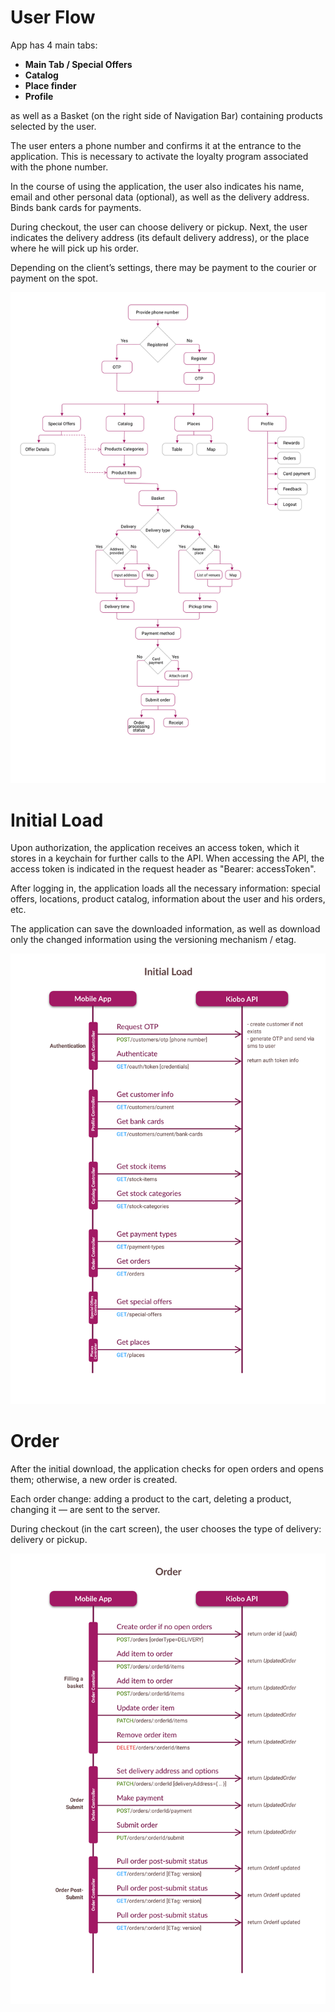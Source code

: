 # User Flow

App has 4 main tabs:

- **Main Tab / Special Offers**
- **Catalog**
- **Place finder**
- **Profile**

as well as a Basket (on the right side of Navigation Bar) containing products selected by the user.

The user enters a phone number and confirms it at the entrance to the application. 
This is necessary to activate the loyalty program associated with the phone number.

In the course of using the application, the user also indicates his name, email and other personal data (optional), 
as well as the delivery address. Binds bank cards for payments.

During checkout, the user can choose delivery or pickup. 
Next, the user indicates the delivery address (its default delivery address), or the place where he will pick up his order.

Depending on the client’s settings, there may be payment to the courier or payment on the spot.

![User Flow!](User%20Flow%20Diagram.svg "User Flow Diagram")


# Initial Load

Upon authorization, the application receives an access token, which it stores in a keychain for further calls to the API.
When accessing the API, the access token is indicated in the request header as "Bearer: accessToken".

After logging in, the application loads all the necessary information: special offers, locations, product catalog, 
information about the user and his orders, etc.

The application can save the downloaded information, 
as well as download only the changed information using the versioning mechanism / etag.


![User Flow!](Kiobo.%20Mobile%20App%20Interaction.%20Init.svg "Sequence diagram")

# Order

After the initial download, the application checks for open orders and opens them; otherwise, a new order is created.

Each order change: adding a product to the cart, deleting a product, changing it — are sent to the server.


During checkout (in the cart screen), the user chooses the type of delivery: delivery or pickup.

![User Flow!](Kiobo.%20Mobile%20App%20Interaction.%20Order.svg "Sequence diagram")
